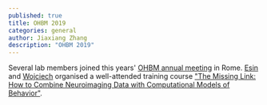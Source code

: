 ```yaml
---
published: true
title: OHBM 2019
categories: general
author: Jiaxiang Zhang
description: "OHBM 2019"
---
```


Several lab members joined this years' [OHBM annual meeting](https://www.humanbrainmapping.org/i4a/pages/index.cfm?pageID=3882) in Rome. [Esin](/people/esin_karahan) and [Wojciech](/people/wojciech_zajkowski) organised a well-attended training course ["The Missing Link: How to Combine Neuroimaging Data with Computational Models of Behavior"](/ohbm-course).
